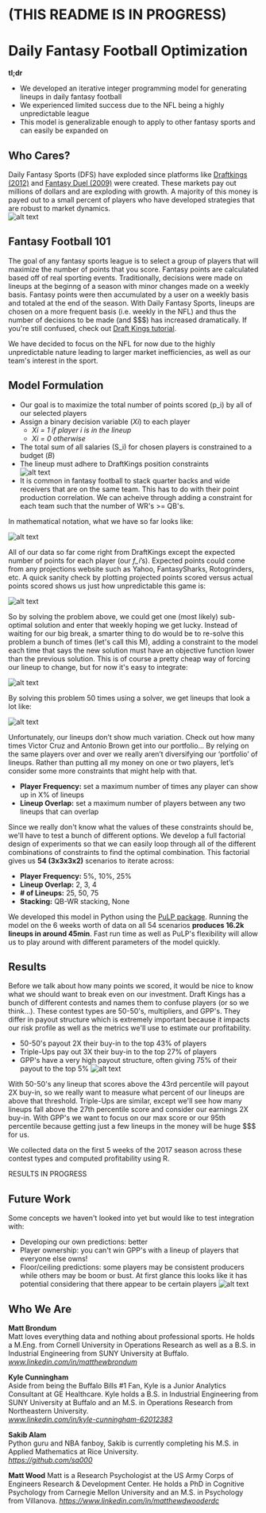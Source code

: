 # (THIS README IS IN PROGRESS)

# Daily Fantasy Football Optimization
**tl;dr**  
* We developed an iterative integer programming model for generating lineups in daily fantasy football 
* We experienced limited success due to the NFL being a highly unpredictable league 
* This model is generalizable enough to apply to other fantasy sports and can easily be expanded on 

## Who Cares?
Daily Fantasy Sports (DFS) have exploded since platforms like [Draftkings (2012)](www.draftkings.com) and [Fantasy Duel (2009)](www.fantasyduel.com) were created. These markets pay out millions of dollars and are exploding with growth. A majority of this money is payed out to a small percent of players who have developed strategies that are robust to market dynamics.   
![alt text](/Graphics/DraftKings_Payout_Breakdown.png "Source: www.draftkings.com")

## Fantasy Football 101
The goal of any fantasy sports league is to select a group of players that will maximize the number of points that you score. Fantasy points are calculated based off of real sporting events. Traditionally, decisions were made on lineups at the beginng of a season with minor changes made on a weekly basis. Fantasy points were then accumulated by a user on a weekly basis and totaled at the end of the season. With Daily Fantasy Sports, lineups are chosen on a more frequent basis (i.e. weekly in the NFL) and thus the number of decisions to be made (and $$$) has increased dramatically. If you're still confused, check out [Draft Kings tutorial](https://www.youtube.com/watch?v=W_0rEGbJVbE).   

We have decided to focus on the NFL for now due to the highly unpredictable nature leading to larger market inefficiencies, as well as our team's interest in the sport. 

## Model Formulation
* Our goal is to maximize the total number of points scored (p_i) by all of our selected players  
* Assign a binary decision variable (*Xi*) to each player  
	* *Xi = 1 if player i is in the lineup*  
	* *Xi = 0 otherwise*     
* The total sum of all salaries (S_i) for chosen players is constrained to a budget (*B*)  
*  The lineup must adhere to DraftKings position constraints  
![alt text](/Graphics/lineupreqs.png "Source: www.draftkings.com")
* It is common in fantasy football to stack quarter backs and wide receivers that are on the same team. This has to do with their point production correlation. We can acheive through adding a constraint for each team such that the number of WR's >= QB's. 

In mathematical notation, what we have so far looks like:

![alt text](/Graphics/basic_model_formulation.png)  
  
All of our data so far come right from DraftKings except the expected number of points for each player (our *f_i*’s). Expected points could come from any projections website such as Yahoo, FantasySharks,  Rotogrinders, etc. A quick sanity check by plotting projected points scored versus actual points scored shows us just how unpredictable this game is:  

![alt text](/Graphics/predicted_versus_actual.png)
  
So by solving the problem above, we could get one (most likely) sub-optimal solution and enter that weekly hoping we get lucky. Instead of waiting for our big break, a smarter thing to do would be to re-solve this problem a bunch of times (let's call this M), adding a constraint to the model each time that says the new solution must have an objective function lower than the previous solution. This is of course a pretty cheap way of forcing our lineup to change, but for now it's easy to integrate:
	
![alt text](/Graphics/improved_model_formulation.png)

By solving this problem 50 times using a solver, we get lineups that look a lot like: 
	
![alt text](/Graphics/need_diversity.png)
  
Unfortunately, our lineups don’t show much variation. Check out how many times Victor Cruz and Antonio Brown get into our portfolio... By relying on the same players over and over we really aren’t diversifying our ‘portfolio’ of lineups. Rather than putting all my money on one or two players, let’s consider some more constraints that might help with that.   
*	**Player Frequency:** set a maximum number of times any player can show up in X% of lineups 
*	**Lineup Overlap:** set a maximum number of players between any two lineups that can overlap  

Since we really don't know what the values of these constraints should be, we'll have to test a bunch of different options. We develop a full factorial design of experiments so that we can easily loop through all of the different combinations of constraints to find the optimal combination. This factorial gives us **54 (3x3x3x2)** scenarios to iterate across:
* **Player Frequency:** 5%, 10%, 25%  
* **Lineup Overlap:**  2, 3, 4
* **# of Lineups:**  25, 50, 75
* **Stacking:**  QB-WR stacking, None  

We developed this model in Python using the [PuLP package](https://pythonhosted.org/PuLP/index.html). Running the model on the 6 weeks worth of data on all 54 scenarios **produces 16.2k lineups in around 45min**. Fast run time as well as PuLP's flexibility will allow us to play around with different parameters of the model quickly. 

## Results
Before we talk about how many points we scored, it would be nice to know what we should want to break even on our investment. Draft Kings has a bunch of different contests and names them to confuse players (or so we think...). These contest types are 50-50's, multipliers, and GPP's. They differ in payout structure which is extremely important because it impacts our risk profile as well as the metrics we'll use to estimate our profitability. 
* 50-50's payout 2X their buy-in to the top 43% of players
* Triple-Ups pay out 3X their buy-in to the top 27% of players
* GPP's have a very high payout structure, often giving 75% of their payout to the top 5%
![alt text](/Graphics/contest_breakdown.png)

With 50-50's any lineup that scores above the 43rd percentile will payout 2X buy-in, so we really want to measure what percent of our lineups are above that threshold. Triple-Ups are similar, except we'll see how many lineups fall above the 27th percentile score and consider our earnings 2X buy-in. With GPP's we want to focus on our max score or our 95th percentile because getting just a few lineups in the money will be huge $$$ for us. 

We collected data on the first 5 weeks of the 2017 season across these contest types and computed profitability using R.  

RESULTS IN PROGRESS

## Future Work
Some concepts we haven't looked into yet but would like to test integration with:
* Developing our own predictions: better 
* Player ownership: you can't win GPP's with a lineup of players that everyone else owns!
* Floor/ceiling predictions: some players may be consistent producers while others may be boom or bust. At first glance this looks like it has potential considering that there appear to be certain players 
![alt text](/Graphics/avg_vs_stdev.png)


## Who We Are
**Matt Brondum**  
Matt loves everything data and nothing about professional sports. He holds a M.Eng. from Cornell University in Operations Research as well as a B.S. in Industrial Engineering from SUNY University at Buffalo.    
*www.linkedin.com/in/matthewbrondum*    

**Kyle Cunningham**  
Aside from being the Buffalo Bills #1 Fan, Kyle is a Junior Analytics Consultant at GE Healthcare. Kyle holds a B.S. in Industrial Engineering from SUNY University at Buffalo and an M.S. in Operations Research from Northeastern University.      
*www.linkedin.com/in/kyle-cunningham-62012383*  

**Sakib Alam**  
Python guru and NBA fanboy, Sakib is currently completing his M.S. in Applied Mathematics at Rice University.   
*https://github.com/sa000*  

**Matt Wood**
Matt is a Research Psychologist at the US Army Corps of Engineers Research & Development Center. He holds a PhD in Cognitive Psychology from Carnegie Mellon University and an M.S. in Psychology from Villanova.
*https://www.linkedin.com/in/matthewdwooderdc*
